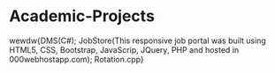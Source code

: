 # Academic-Projects
wewdw{DMS(C#); JobStore(This responsive job portal was built using HTML5, CSS, Bootstrap, JavaScrip, JQuery, PHP and hosted in 000webhostapp.com); Rotation.cpp}
